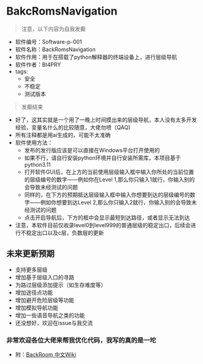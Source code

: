 # BakcRomsNavigation
> 注意，以下内容为自我发癫
* 软件编号：Software-p-001
* 软件名称：BackRomsNavigation
* 软件作用：用于在搭载了python解释器的终端设备上，进行层级导航
* 软件作者：BI4PRY
* tags:
  * 安全
  * 不稳定
  * 测试版本
> 发癫结束
* 好了，这其实就是一个用了一晚上时间摸出来的层级导航，本人没有太多开发经验，变量名什么的比较随意，大佬勿喷（QAQ)
* 所有注释都是用ai生成的，可能不太准确
* 软件使用方法：
  * 发布的发行版应该是可以直接在Windows平台打开使用的
  * 如果不行，请自行安装python环境并自行安装所需库，本项目基于python3.11
  * 打开软件GUI后，在上方的当前使用层级输入框中输入你所处的当前位置的层级编号的数字——例如你在Level 1,那么你只输入1就行，你输入别的会导致未经测试的问题
  * 同样的，在下方的预期抵达层级输入框中输入你想要到达的层级编号的数字——例如你想要到达Level 2,那么你只输入2就行，你输入别的会导致未经测试的问题
  * 点击开启导航后，下方的框中会显示最短到达路径，或者显示无法到达
*  注意，本软件目前仅收录level0到level999的普通层级的稳定出口，后续会进行不稳定出口以及c层，负数层的更新
## 未来更新预期
* 支持更多层级
* 增加基于层级入口的寻路
* 为路过层级添加提示（如生存难度等）
* 增加途径点功能
* 增加避开危险层级等功能
* 增加模拟导航功能
* 增加一些语音导航之类的功能
* 还没想好，欢迎在issue与我交流

### 非常欢迎各位大佬来帮我优化代码，我写的真的是一坨
* 附：[BackRoom 中文Wiki](http://backrooms-wiki-cn.wikidot.com/)